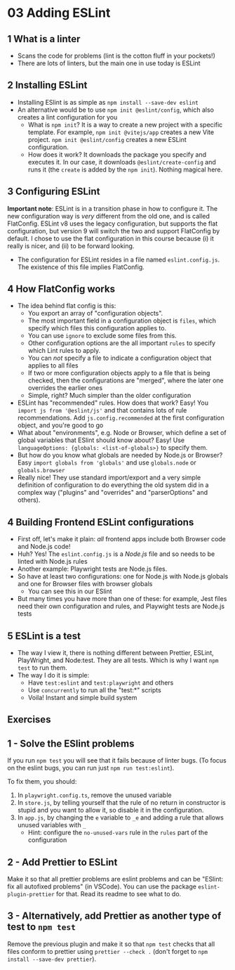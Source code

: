 # 03 Adding ESLint

## 1 What is a linter

- Scans the code for problems (lint is the cotton fluff in your pockets!)
- There are lots of linters, but the main one in use today is ESLint

## 2 Installing ESLint

- Installing ESlint is as simple as `npm install --save-dev eslint`
- An alternative would be to use `npm init @eslint/config`, which also creates a lint configuration for you
  - What is `npm init`? It is a way to create a new project with a specific template. For example, `npm init @vitejs/app`
    creates a new Vite project. `npm init @eslint/config` creates a new ESLint configuration.
  - How does it work? It downloads the package you specify and executes it. In our case, it downloads
    `@eslint/create-config` and runs it (the `create` is added by the `npm init`). Nothing magical here.

## 3 Configuring ESLint

**Important note**: ESLint is in a transition phase in how to configure it. The new configuration way is
_very_ different from the old one, and is called FlatConfig. ESLint v8 uses the legacy configuration, but supports
the flat configuration, but version 9 will switch the two and support FlatConfig by default. I chose to use
the flat configuration in this course because (i) it really is nicer, and (ii) to be forward looking.

- The configuration for ESLint resides in a file named `eslint.config.js`. The existence of this file
  implies FlatConfig.

## 4 How FlatConfig works

- The idea behind flat config is this:
  - You export an array of "configuration objects".
  - The most important field in a configuration object is `files`, which specify which files this configuration applies
    to.
  - You can use `ignore` to exclude some files from this.
  - Other configuration options are the all important `rules` to specify which Lint rules to apply.
  - You can _not_ specify a file to indicate a configuration object that applies to all files
  - If two or more configuration objects apply to a file that is being checked, then the configurations are "merged",
    where the later one overrides the earlier ones
  - Simple, right? Much simpler than the older configuration
- ESLint has "recommended" rules. How does that work? Easy! You `import js from '@eslint/js'` and that contains
  lots of rule recommendations. Add `js.config.recommended` at the first configuration object, and you're good to go
- What about "environments", e.g. Node or Browser, which define a set of global variables that ESlint should know about?
  Easy! Use `languageOptions: {globals: <list-of-globals>}` to specify them.
- But how do you know what globals are needed by Node.js or Browser? Easy `import globals from 'globals'` and use
  `globals.node` or `globals.browser`
- Really nice! They use standard import/export and a very simple definition of configuration to do everything
  the old system did in a complex way ("plugins" and "overrides" and "parserOptions" and others).

## 4 Building Frontend ESLint configurations

- First off, let's make it plain: _all_ frontend apps include both Browser code and Node.js code!
- Huh? Yes! The `eslint.config.js` is a _Node.js_ file and so needs to be linted with Node.js rules
- Another example: Playwright tests are Node.js files.
- So have at least two configurations: one for Node.js with Node.js globals and one for Browser files
  with browser globals
  - You can see this in our ESlint
- But many times you have more than one of these: for example, Jest files need their own configuration and rules,
  and Playwight tests are Node.js tests

## 5 ESLint is a test

- The way I view it, there is nothing different between Prettier, ESLint, PlayWright, and Node:test. They are all
  tests. Which is why I want `npm test` to run them.
- The way I do it is simple:
  - Have `test:eslint` and `test:playwright` and others
  - Use `concurrently` to run all the "test:*" scripts
  - Voila! Instant and simple build system

## Exercises

## 1 - Solve the ESlint problems

If you run `npm test` you will see that it fails because of linter bugs. (To focus on the eslint bugs, you can
run just `npm run test:eslint`).

To fix them, you should:

1. In `playwright.config.ts`, remove the unused variable
1. In `store.js`, by telling yourself that the rule of no return in constructor is stupid and you want to allow it,
   so disable it in the configuration.
1. In `app.js`, by changing the `e` variable to `_e` and adding a rule that allows unused variables with `_`
   - Hint: configure the `no-unused-vars` rule in the `rules` part of the configuration

## 2 - Add Prettier to ESLint

Make it so that all prettier problems are eslint problems and can be "ESlint: fix all autofixed problems" (in VSCode).
You can use the package `eslint-plugin-prettier` for that. Read its readme to see what to do.

## 3 - Alternatively, add Prettier as another type of test to `npm test`

Remove the previous plugin and make it so that `npm test` checks that all files conform to prettier using
`prettier --check .` (don't forget to `npm install --save-dev prettier`).

